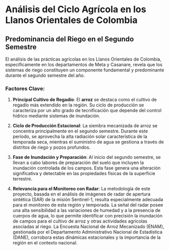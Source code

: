 # Análisis del Ciclo Agrícola en los Llanos Orientales de Colombia

## Predominancia del Riego en el Segundo Semestre

El análisis de las prácticas agrícolas en los Llanos Orientales de Colombia, específicamente en los departamentos de Meta y Casanare, revela que los sistemas de riego constituyen un componente fundamental y predominante durante el segundo semestre del año.

### Factores Clave:

1.  **Principal Cultivo de Regadío**: El **arroz** se destaca como el cultivo de regadío más extendido en la región. Su ciclo de producción se caracteriza por un alto grado de tecnificación que depende del control hídrico mediante sistemas de inundación.

2.  **Ciclo de Producción Estacional**: La siembra mecanizada de arroz se concentra principalmente en el segundo semestre. Durante este período, se aprovecha la alta radiación solar característica de la temporada seca, mientras el suministro de agua se gestiona a través de distritos de riego y pozos profundos.

3.  **Fase de Inundación y Preparación**: Al inicio del segundo semestre, se llevan a cabo labores de preparación del suelo que incluyen la inundación controlada de los campos. Esta fase genera una alteración significativa y detectable en las propiedades físicas de la superficie terrestre.

4.  **Relevancia para el Monitoreo con Radar**: La metodología de este proyecto, basada en el análisis de imágenes de radar de apertura sintética (SAR) de la misión Sentinel-1, resulta especialmente adecuada para el monitoreo de esta región y temporada. La señal del radar posee una alta sensibilidad a las variaciones de humedad y a la presencia de cuerpos de agua, lo que permite identificar con precisión la inundación de campos para el cultivo de arroz y otras actividades agrícolas asociadas al riego. La Encuesta Nacional de Arroz Mecanizado (ENAM), gestionada por el Departamento Administrativo Nacional de Estadística (DANE), corrobora estas dinámicas estacionales y la importancia de la región en el contexto nacional.
